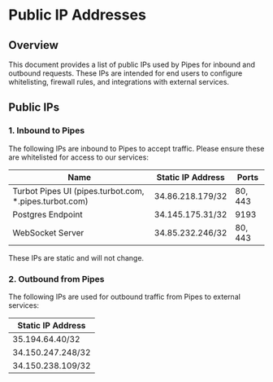 # Public IP Addresses

## Overview
This document provides a list of public IPs used by Pipes for inbound and outbound requests. These IPs are intended for end users to configure whitelisting, firewall rules, and integrations with external services.

## Public IPs
### 1. Inbound to Pipes
The following IPs are inbound to Pipes to accept traffic. Please ensure these are whitelisted for access to our services:

| **Name**                                                           | **Static IP Address**     | **Ports**     |
|--------------------------------------------------------------------|---------------------------|---------------|
| Turbot Pipes UI (pipes.turbot.com, *.pipes.turbot.com)             | 34.86.218.179/32          | 80, 443       |
| Postgres Endpoint                                                  | 34.145.175.31/32          | 9193          |
| WebSocket Server                                                   | 34.85.232.246/32          | 80, 443       |

These IPs are static and will not change.

### 2. Outbound from Pipes
The following IPs are used for outbound traffic from Pipes to external services:

| **Static IP Address**     |
|---------------------------|
| 35.194.64.40/32           |
| 34.150.247.248/32         |
| 34.150.238.109/32         |